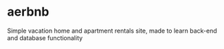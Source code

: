 # aerbnb
Simple vacation home and apartment rentals site, made to learn back-end and database functionality
